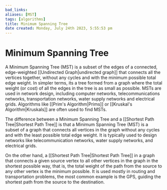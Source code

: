```yaml
---
bad_links: 
aliases: [MST]
tags: [algorithms]
title: Minimum Spanning Tree
date created: Monday, July 24th 2023, 5:55:53 pm
---
```

# Minimum Spanning Tree

A Minimum Spanning Tree (MST) is a subset of the edges of a connected, edge-weighted [[Undirected Graph|undirected graph]] that connects all the vertices together, without any cycles and with the minimum possible total edge weight. In simpler terms, its a tree formed from a graph where the total weight (or cost) of all the edges in the tree is as small as possible. MSTs are used in network design, including computer networks, telecommunications networks, transportation networks, water supply networks and electrical grids. Algorithms like [[Prim's Algorithm|Prims]] or [[Kruskal's Algorithm|Kruskals]] are often used to find MSTs.

The difference between a Minimum Spanning Tree and a [[Shortest Path Tree|Shortest Path Tree]] is that a Minimum Spanning Tree (MST) is a subset of a graph that connects all vertices in the graph without any cycles and with the least possible total edge weight. It is typically used to design networks like telecommunication networks, water supply networks, and electrical grids.

On the other hand, a [[Shortest Path Tree|Shortest Path Tree]] in a graph that connects a given source vertex to all other vertices in the graph in the shortest possible way, that is, the total weight of the path from the source to any other vertex is the minimum possible. It is used mostly in routing and transportation problems, the most common example is the GPS, guiding the shortest path from the source to the destination.